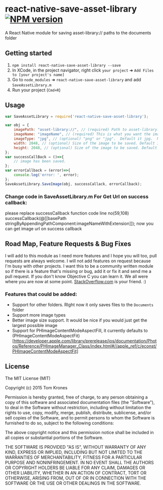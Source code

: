 # react-native-save-asset-library  [![NPM version](https://img.shields.io/npm/v/react-native-save-asset-library.svg?style=flat-square)](https://www.npmjs.com/package/react-native-save-asset-library)

A React Native module for saving asset-library:// paths to the documents folder

## Getting started

1. `npm install react-native-save-asset-library --save`
2. In XCode, in the project navigator, right click `your project` ➜ `Add Files to [your project's name]`
3. Go to `node_modules` ➜ `react-native-save-asset-library` and add `SaveAssetLibrary.m`
4. Run your project (`Cmd+R`)

## Usage

```javascript
var SaveAssetLibrary = require('react-native-save-asset-library');

var obj = {
    imagePath: "asset-library://", // (required) Path to asset-library:// for example from CameraRoll
    imageName: "imageName", // (required) This is what you want the image to be named
    imageType: "jpg", // (optional) "png" or "jpg".  Default it jpg.  More image types could be supported send me a pull request
    width: 2048, // (optional) Size of the image to be saved. Default is 2048
    height: 2048, // (optional) Size of the image to be saved. Default is 2048
};
var successCallBack = ()=>{
    // image has been saved.
};
var errorCallback = (error)=>{
    console.log('error: ', error);
};
SaveAssetLibrary.SaveImage(obj, successCallack, errorCallback);
```
###  Change code in SaveAssetLibrary.m For Get Url on success callback:

please replace successCallback function code line no(59,108)
         successCallback(@[[basePath stringByAppendingPathComponent:imageNameWithExtension]]);
now you can get image url on success callback

## Road Map, Feature Requests & Bug Fixes

I will add to this module as I need more features and I hope you will too, pull requests are always welcome.  I will not add features on request because I'm busy with other projects.  I want this to be a community written module so if there is a feature that's missing or bug, add it or fix it and send me a pull request.  If you don't know Objective C you can learn it.  We all were where you are now at some point.  [StackOverflow.com](http://stackoverflow.com/) is your friend.  :)

### Features that could be added:

* Support for other folders.  RIght now it only saves files to the `Documents` folder
* Support more image types
* Better image size support.  It would be nice if you would just get the largest possible image
* Support for PHImageContentModeAspectFill, it currently defaults to (PHImageContentModeAspectFit)[https://developer.apple.com/library/prerelease/ios/documentation/Photos/Reference/PHImageManager_Class/index.html#//apple_ref/c/econst/PHImageContentModeAspectFit]

## License

The MIT License (MIT)

Copyright (c) 2015 Tom Krones

Permission is hereby granted, free of charge, to any person obtaining a copy
of this software and associated documentation files (the "Software"), to deal
in the Software without restriction, including without limitation the rights
to use, copy, modify, merge, publish, distribute, sublicense, and/or sell
copies of the Software, and to permit persons to whom the Software is
furnished to do so, subject to the following conditions:

The above copyright notice and this permission notice shall be included in
all copies or substantial portions of the Software.

THE SOFTWARE IS PROVIDED "AS IS", WITHOUT WARRANTY OF ANY KIND, EXPRESS OR
IMPLIED, INCLUDING BUT NOT LIMITED TO THE WARRANTIES OF MERCHANTABILITY,
FITNESS FOR A PARTICULAR PURPOSE AND NONINFRINGEMENT. IN NO EVENT SHALL THE
AUTHORS OR COPYRIGHT HOLDERS BE LIABLE FOR ANY CLAIM, DAMAGES OR OTHER
LIABILITY, WHETHER IN AN ACTION OF CONTRACT, TORT OR OTHERWISE, ARISING FROM,
OUT OF OR IN CONNECTION WITH THE SOFTWARE OR THE USE OR OTHER DEALINGS IN
THE SOFTWARE.
